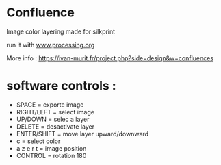 # Confluence
Image color layering made for silkprint

run it with www.processing.org

More info : https://ivan-murit.fr/project.php?side=design&w=confluences

# software controls :

- SPACE = exporte image
- RIGHT/LEFT = select image
- UP/DOWN   = selec a layer
- DELETE = desactivate layer
- ENTER/SHIFT = move layer upward/downward
- c = select color
- a z e r t = image position
- CONTROL = rotation 180

